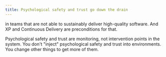 ```yaml
---
title: Psychological safety and trust go down the drain
---
```

in teams that are not able to sustainably deliver high-quality software.
And XP and Continuous Delivery are preconditions for that.

Psychological safety and trust are monitoring, not intervention points in the system.
You don't "inject" psychological safety and trust into environments.
You change other things to get more of them.
